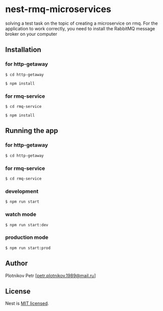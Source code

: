 # nest-rmq-microservices
solving a test task on the topic of creating a microservice on rmq. 
For the application to work correctly, you need to install the RabbitMQ message broker on your computer

## Installation

### for http-getaway
```
$ cd http-getaway
```
```
$ npm install
```
### for rmq-service
```
$ cd rmq-service
```
```
$ npm install
```
## Running the app


### for http-getaway
```
$ cd http-getaway
```

### for rmq-service
```
$ cd rmq-service
```
### development
```
$ npm run start
```
### watch mode
```
$ npm run start:dev
```
### production mode
```
$ npm run start:prod

```
## Author
Plotnikov Petr [petr.plotnikov.1989@mail.ru]
## License

Nest is [MIT licensed](LICENSE).